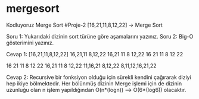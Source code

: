# mergesort
Kodluyoruz Merge Sort
#Proje-2
[16,21,11,8,12,22] -> Merge Sort

Soru 1: Yukarıdaki dizinin sort türüne göre aşamalarını yazınız.
Soru 2: Big-O gösterimini yazınız.

Cevap 1: 
[16,21,11,8,12,22]
16,21,11       8,12,22
16,21   11     8   12,22
16  21  11     8  12   22

16  21  11     8  12   22
16,21   11     8   12,22
11,16,21       8,12,22
8,11,12,16,21,22

Cevap 2: 
Recursive bir fonksiyon olduğu için sürekli kendini çağırarak diziyi hep ikiye bölmektedir. 
Her bölünmüş dizinin Merge işlemi için de dizinin uzunluğu olan n işlem yapıldığından O(n*(logn)) --> O(6*(log6)) olacaktır.
